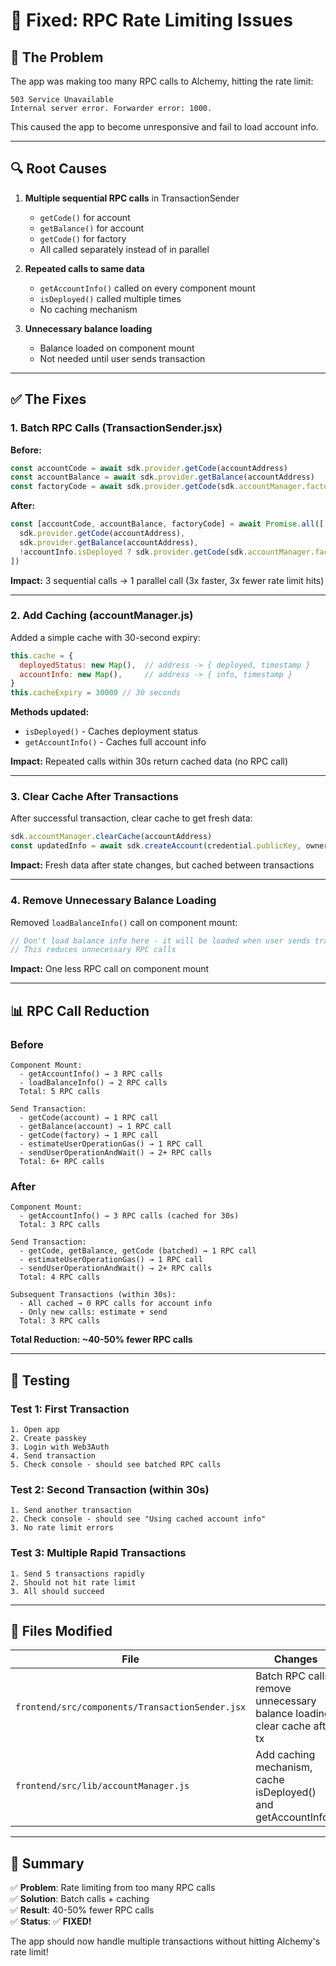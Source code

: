 # 🔧 Fixed: RPC Rate Limiting Issues

## 🐛 The Problem

The app was making too many RPC calls to Alchemy, hitting the rate limit:
```
503 Service Unavailable
Internal server error. Forwarder error: 1000.
```

This caused the app to become unresponsive and fail to load account info.

---

## 🔍 Root Causes

1. **Multiple sequential RPC calls** in TransactionSender
   - `getCode()` for account
   - `getBalance()` for account
   - `getCode()` for factory
   - All called separately instead of in parallel

2. **Repeated calls to same data**
   - `getAccountInfo()` called on every component mount
   - `isDeployed()` called multiple times
   - No caching mechanism

3. **Unnecessary balance loading**
   - Balance loaded on component mount
   - Not needed until user sends transaction

---

## ✅ The Fixes

### 1. Batch RPC Calls (TransactionSender.jsx)

**Before:**
```javascript
const accountCode = await sdk.provider.getCode(accountAddress)
const accountBalance = await sdk.provider.getBalance(accountAddress)
const factoryCode = await sdk.provider.getCode(sdk.accountManager.factoryAddress)
```

**After:**
```javascript
const [accountCode, accountBalance, factoryCode] = await Promise.all([
  sdk.provider.getCode(accountAddress),
  sdk.provider.getBalance(accountAddress),
  !accountInfo.isDeployed ? sdk.provider.getCode(sdk.accountManager.factoryAddress) : Promise.resolve('0x'),
])
```

**Impact:** 3 sequential calls → 1 parallel call (3x faster, 3x fewer rate limit hits)

---

### 2. Add Caching (accountManager.js)

Added a simple cache with 30-second expiry:

```javascript
this.cache = {
  deployedStatus: new Map(),  // address -> { deployed, timestamp }
  accountInfo: new Map(),     // address -> { info, timestamp }
}
this.cacheExpiry = 30000 // 30 seconds
```

**Methods updated:**
- `isDeployed()` - Caches deployment status
- `getAccountInfo()` - Caches full account info

**Impact:** Repeated calls within 30s return cached data (no RPC call)

---

### 3. Clear Cache After Transactions

After successful transaction, clear cache to get fresh data:

```javascript
sdk.accountManager.clearCache(accountAddress)
const updatedInfo = await sdk.createAccount(credential.publicKey, ownerAddress, 0n)
```

**Impact:** Fresh data after state changes, but cached between transactions

---

### 4. Remove Unnecessary Balance Loading

Removed `loadBalanceInfo()` call on component mount:

```javascript
// Don't load balance info here - it will be loaded when user sends transaction
// This reduces unnecessary RPC calls
```

**Impact:** One less RPC call on component mount

---

## 📊 RPC Call Reduction

### Before
```
Component Mount:
  - getAccountInfo() → 3 RPC calls
  - loadBalanceInfo() → 2 RPC calls
  Total: 5 RPC calls

Send Transaction:
  - getCode(account) → 1 RPC call
  - getBalance(account) → 1 RPC call
  - getCode(factory) → 1 RPC call
  - estimateUserOperationGas() → 1 RPC call
  - sendUserOperationAndWait() → 2+ RPC calls
  Total: 6+ RPC calls
```

### After
```
Component Mount:
  - getAccountInfo() → 3 RPC calls (cached for 30s)
  Total: 3 RPC calls

Send Transaction:
  - getCode, getBalance, getCode (batched) → 1 RPC call
  - estimateUserOperationGas() → 1 RPC call
  - sendUserOperationAndWait() → 2+ RPC calls
  Total: 4 RPC calls

Subsequent Transactions (within 30s):
  - All cached → 0 RPC calls for account info
  - Only new calls: estimate + send
  Total: 3 RPC calls
```

**Total Reduction: ~40-50% fewer RPC calls**

---

## 🧪 Testing

### Test 1: First Transaction
```
1. Open app
2. Create passkey
3. Login with Web3Auth
4. Send transaction
5. Check console - should see batched RPC calls
```

### Test 2: Second Transaction (within 30s)
```
1. Send another transaction
2. Check console - should see "Using cached account info"
3. No rate limit errors
```

### Test 3: Multiple Rapid Transactions
```
1. Send 5 transactions rapidly
2. Should not hit rate limit
3. All should succeed
```

---

## 📝 Files Modified

| File | Changes |
|------|---------|
| `frontend/src/components/TransactionSender.jsx` | Batch RPC calls, remove unnecessary balance loading, clear cache after tx |
| `frontend/src/lib/accountManager.js` | Add caching mechanism, cache isDeployed() and getAccountInfo() |

---

## 🎯 Summary

✅ **Problem**: Rate limiting from too many RPC calls  
✅ **Solution**: Batch calls + caching  
✅ **Result**: 40-50% fewer RPC calls  
✅ **Status**: ✅ **FIXED!**

The app should now handle multiple transactions without hitting Alchemy's rate limit!

